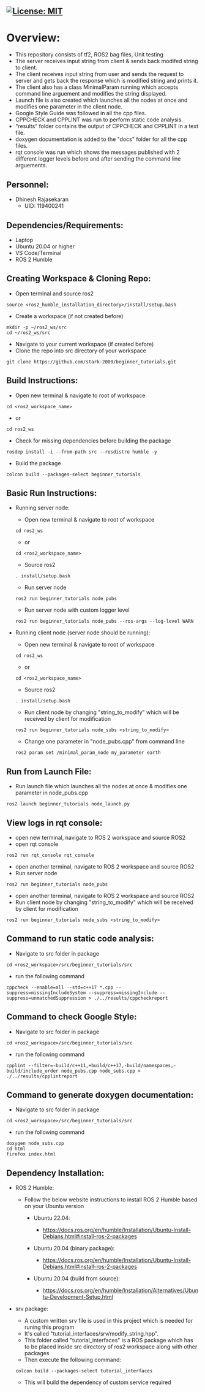 [![License: MIT](https://img.shields.io/badge/License-MIT-yellow.svg)](https://opensource.org/licenses/MIT)
---
# Overview:
 - This repository consists of tf2, ROS2 bag files, Unit testing
 - The server receives input string from client & sends back modifed string to client.
 - The client receives input string from user and sends the request to server and gets back the response which is modified string and prints it.
 - The client also has a class MinimalParam running which accepts command line arguement and modifies the string displayed.
 - Launch file is also created which launches all the nodes at once and modifies one parameter in the client node.
 - Google Style Guide was followed in all the cpp files.
 - CPPCHECK and CPPLINT was run to perform static code analysis.
 - "results" folder contains the output of CPPCHECK and CPPLINT in a text file.
 - doxygen documentation is added to the "docs" folder for all the cpp files.
 - rqt console was run which shows the messages published with 2 different logger levels before and after sending the command line arguements.

## Personnel:
 - Dhinesh Rajasekaran 
    - UID: 119400241

## Dependencies/Requirements: 
 - Laptop
 - Ubuntu 20.04 or higher
 - VS Code/Terminal
 - ROS 2 Humble

## Creating Workspace & Cloning Repo: 
 - Open terminal and source ros2
 ```
 source <ros2_humble_installation_directory>/install/setup.bash
 ```

 - Create a workspace (if not created before)
 ```
 mkdir -p ~/ros2_ws/src
 cd ~/ros2_ws/src
 ```

 - Navigate to your current workspace (if created before)
 - Clone the repo into src directory of your workspace
 ```
 git clone https://github.com/stark-2000/beginner_tutorials.git
 ```

## Build Instructions:
 - Open new terminal & navigate to root of workspace
 ```
 cd <ros2_workspace_name>
 ```
 - or
 ```
 cd ros2_ws
 ```

 - Check for missing dependencies before building the package
 ```
 rosdep install -i --from-path src --rosdistro humble -y
 ```

 - Build the package
 ```
 colcon build --packages-select beginner_tutorials
 ```

## Basic Run Instructions:
  - Running server node:
      - Open new terminal & navigate to root of workspace
      ```
      cd ros2_ws
      ```
      - or
      ```
      cd <ros2_workspace_name>
      ```
      - Source ros2
      ```
      . install/setup.bash
      ```

      - Run server node
      ```
      ros2 run beginner_tutorials node_pubs
      ```
      - Run server node with custom logger level
      ```
      ros2 run beginner_tutorials node_pubs --ros-args --log-level WARN
      ```

  - Running client node (server node should be running):
      - Open new terminal & navigate to root of workspace
      ```
      cd ros2_ws
      ```
      - or
      ```
      cd <ros2_workspace_name>
      ```
      - Source ros2
      ```
      . install/setup.bash
      ```

      - Run client node by changing "string_to_modify" which will be received by client for modification
      ```
      ros2 run beginner_tutorials node_subs <string_to_modify>
      ```
      - Change one parameter in "node_pubs.cpp" from command line
      ```
      ros2 param set /minimal_param_node my_parameter earth
      ```

## Run from Launch File:
 - Run launch file which launches all the nodes at once & modifies one parameter in node_pubs.cpp
 ```
 ros2 launch beginner_tutorials node_launch.py
 ```

## View logs in rqt console:
 - open new terminal, navigate to ROS 2 workspace and source ROS2
 - open rqt console
 ```
 ros2 run rqt_console rqt_console
 ```

 - open another terminal, navigate to ROS 2 workspace and source ROS2
 - Run server node
 ```
 ros2 run beginner_tutorials node_pubs
 ```

 - open another terminal, navigate to ROS 2 workspace and source ROS2
 - Run client node by changing "string_to_modify" which will be received by client for modification
 ```
 ros2 run beginner_tutorials node_subs <string_to_modify>
 ```

## Command to run static code analysis:
 - Navigate to src folder in package
 ```
 cd <ros2_workspace>/src/beginner_tutorials/src
 ```
 - run the following command
 ```
 cppcheck --enable=all --std=c++17 *.cpp --suppress=missingIncludeSystem --suppress=missingInclude --suppress=unmatchedSuppression > ./../results/cppcheckreport
 ```

## Command to check Google Style:
 - Navigate to src folder in package
 ```
 cd <ros2_workspace>/src/beginner_tutorials/src
 ```
 - run the following command
 ```
 cpplint --filter=-build/c++11,+build/c++17,-build/namespaces,-build/include_order node_pubs.cpp node_subs.cpp > ./../results/cpplintreport
 ```

## Command to generate doxygen documentation:
 - Navigate to src folder in package
 ```
 cd <ros2_workspace>/src/beginner_tutorials/src
 ```
 - run the following command
 ```
 doxygen node_subs.cpp
 cd html
 firefox index.html
 ```

## Dependency Installation: 
- ROS 2 Humble:
  - Follow the below website instructions to install ROS 2 Humble based on your Ubuntu version
    - Ubuntu 22.04:
      - https://docs.ros.org/en/humble/Installation/Ubuntu-Install-Debians.html#install-ros-2-packages
    
    - Ubuntu 20.04 (binary package):
      - https://docs.ros.org/en/humble/Installation/Ubuntu-Install-Debians.html#install-ros-2-packages

    - Ubuntu 20.04 (build from source):
      - https://docs.ros.org/en/humble/Installation/Alternatives/Ubuntu-Development-Setup.html

- srv package:
  - A custom written srv file is used in this project which is needed for runing this program
  - It's called "tutorial_interfaces/srv/modify_string.hpp". 
  - This folder called "tutorial_interfaces" is a ROS package which has to be placed inside src directory of ros2 workspace along with other packages
  - Then execute the following command:
  ```
  colcon build --packages-select tutorial_interfaces
  ```
  - This will build the dependency of custom service required
